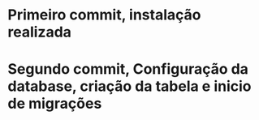 # Primeiro commit, instalação realizada

# Segundo commit, Configuração da database, criação da tabela e inicio de migrações